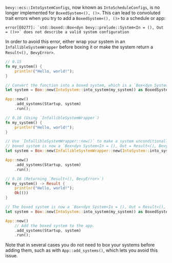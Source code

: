 `bevy::ecs::IntoSystemConfigs`, now known as `IntoScheduleConfigs`, is no longer implemented for `BoxedSystem<(), ()>`. This can lead to convoluted trait errors when you try to add a `BoxedSystem<(), ()>` to a schedule or app:

```
error[E0277]: `std::boxed::Box<dyn bevy::prelude::System<In = (), Out = ()>>` does not describe a valid system configuration
```

In order to avoid this error, either wrap your system in an `InfallibleSystemWrapper` before boxing it or make the system return a `Result<(), BevyError>`.

```rust
// 0.15
fn my_system() {
    println!("Hello, world!");
}

// Convert the function into a boxed system, which is a `Box<dyn System<In = (), Out = ()>>`.
let system = Box::new(IntoSystem::into_system(my_system)) as BoxedSystem;

App::new()
    .add_systems(Startup, system)
    .run();

// 0.16 (Using `InfallibleSystemWrapper`)
fn my_system() {
    println!("Hello, world!");
}

// Use `InfallibleSystemWrapper::new()` to make a system unconditionally return `Result::Ok`. The
// boxed system is now a `Box<dyn System<In = (), Out = Result<(), BevyError>>>`.
let system = Box::new(InfallibleSystemWrapper::new(IntoSystem::into_system(my_system))) as BoxedSystem<_, _>;

App::new()
    .add_systems(Startup, system)
    .run();

// 0.16 (Returning `Result<(), BevyError>`)
fn my_system() -> Result {
    println!("Hello, world!");
    Ok(())
}

// The boxed system is now a `Box<dyn System<In = (), Out = Result<(), BevyError>>>`.
let system = Box::new(IntoSystem::into_system(my_system)) as BoxedSystem<_, _>;

App::new()
    // Add the boxed system to the app.
    .add_systems(Startup, system)
    .run();
```

Note that in several cases you do not need to box your systems before adding them, such as with `App::add_systems()`, which lets you avoid this issue.

